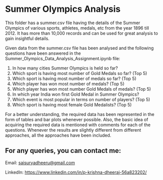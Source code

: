 # Summer Olympics Analysis

This folder has a summer.csv file having the details of the Summer Olympics of various sports, athletes, medals, etc from the year 1896 till 2012. It has more than 10,000 records and can be used for great analysis to gain insightful details.

Given data from the summer.csv file has been analysed and the following questions have been answered in the Summer_Olympics_Data_Analysis_Assignment.ipynb file:

1. In how many cities Summer Olympics is held so far?
2. Which sport is having most number of Gold Medals so far? (Top 5)
3. Which sport is having most number of medals so far? (Top 5)
4. Which player has won most number of medals? (Top 5)
5. Which player has won most number Gold Medals of medals? (Top 5)
6. In which year India won first Gold Medal in Summer Olympics?
7. Which event is most popular in terms on number of players? (Top 5)
8. Which sport is having most female Gold Medalists? (Top 5)

For a better understanding, the required data has been represented in the form of tables and bar plots whenever possible. Also, the basic idea of acquiring the required data is mentioned with comments for each of the questions. Whenever the results are slightly different from different approaches, all the approaches have been included.


## For any queries, you can contact me:

Email: <saisuryadheeru@gmail.com>

LinkedIn: https://www.linkedin.com/in/p-krishna-dheeraj-56a823202/
